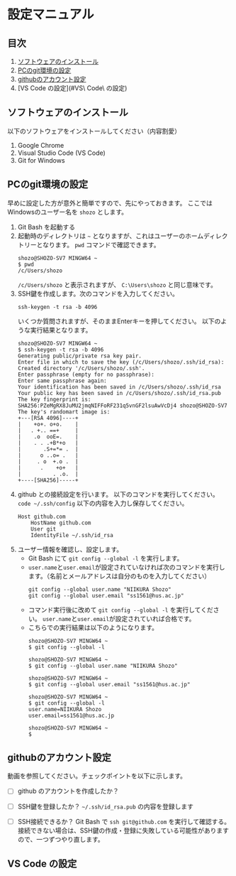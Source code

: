 # 設定マニュアル

## 目次

1. [ソフトウェアのインストール](#ソフトウェアのインストール)
2. [PCのgit環境の設定](#PCのgit環境の設定)
3. [githubのアカウント設定](#githubのアカウント設定)
4. [VS Code の設定](#VS\ Code\ の設定)

## ソフトウェアのインストール
以下のソフトウェアをインストールしてください（内容割愛）
1. Google Chrome
2. Visual Studio Code (VS Code)
3. Git for Windows

## PCのgit環境の設定
早めに設定した方が意外と簡単ですので、先にやっておきます。
ここではWindowsのユーザー名を `shozo` とします。
1. Git Bash を起動する
1. 起動時のディレクトリは `~` となりますが、これはユーザーのホームディレクトリーとなります。 `pwd` コマンドで確認できます。
    ```console
    shozo@SHOZO-SV7 MINGW64 ~
    $ pwd
    /c/Users/shozo
    ```
    `/c/Users/shozo` と表示されますが、 `C:\Users\shozo` と同じ意味です。
1. SSH鍵を作成します。次のコマンドを入力してください。
    ```
    ssh-keygen -t rsa -b 4096
    ```
    いくつか質問されますが、そのままEnterキーを押してください。
    以下のような実行結果となります。
    ```
    shozo@SHOZO-SV7 MINGW64 ~
    $ ssh-keygen -t rsa -b 4096
    Generating public/private rsa key pair.
    Enter file in which to save the key (/c/Users/shozo/.ssh/id_rsa):
    Created directory '/c/Users/shozo/.ssh'.
    Enter passphrase (empty for no passphrase):
    Enter same passphrase again:
    Your identification has been saved in /c/Users/shozo/.ssh/id_rsa
    Your public key has been saved in /c/Users/shozo/.ssh/id_rsa.pub
    The key fingerprint is:
    SHA256:PZeMgRX8JuMU2jmqNIFFoRF231q5vnGF2lsuAwVcDj4 shozo@SHOZO-SV7
    The key's randomart image is:
    +---[RSA 4096]----+
    |    +o+. o+o.    |
    |   . +.. ==+     |
    |    .o  ooE=.    |
    |    . . .+B*+o   |
    |       .S+=*= .  |
    |      o ..o= .   |
    |     . o  +.o .  |
    |      .    +o+   |
    |          . .o.  |
    +----[SHA256]-----+
    ```
1. github との接続設定を行います。
    以下のコマンドを実行してください。
    `code ~/.ssh/config`
    以下の内容を入力し保存してください。
    ```config
    Host github.com
        HostName github.com
        User git
        IdentityFile ~/.ssh/id_rsa
    ```
1. ユーザー情報を確認し、設定します。
    - Git Bash にて
        `git config --global -l`
        を実行します。
    - `user.name`と`user.email`が設定されていなければ次のコマンドを実行します。（名前とメールアドレスは自分のものを入力してください）
        ```
        git config --global user.name "NIIKURA Shozo"
        git config --global user.email "ss1561@hus.ac.jp"
        ```
    - コマンド実行後に改めて
        `git config --global -l`
        を実行してください。
        `user.name`と`user.email`が設定されていれば合格です。
    - こちらでの実行結果は以下のようになります。
        ```
        shozo@SHOZO-SV7 MINGW64 ~
        $ git config --global -l

        shozo@SHOZO-SV7 MINGW64 ~
        $ git config --global user.name "NIIKURA Shozo"

        shozo@SHOZO-SV7 MINGW64 ~
        $ git config --global user.email "ss1561@hus.ac.jp"

        shozo@SHOZO-SV7 MINGW64 ~
        $ git config --global -l
        user.name=NIIKURA Shozo
        user.email=ss1561@hus.ac.jp

        shozo@SHOZO-SV7 MINGW64 ~
        $
        ```

## githubのアカウント設定
動画を参照してください。チェックポイントを以下に示します。
- [ ] github のアカウントを作成したか？
- [ ] SSH鍵を登録したか？
    `~/.ssh/id_rsa.pub` の内容を登録します
- [ ] SSH接続できるか？
    Git Bash で `ssh git@github.com` を実行して確認する。
    接続できない場合は、SSH鍵の作成・登録に失敗している可能性がありますので、一つずつやり直します。





## VS Code の設定
